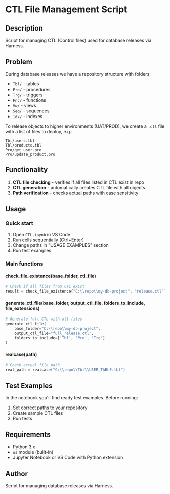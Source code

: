# CTL File Management Script

## Description
Script for managing CTL (Control files) used for database releases via Harness.

## Problem
During database releases we have a repository structure with folders:
- `Tbl/` - tables
- `Pro/` - procedures  
- `Trg/` - triggers
- `Fnc/` - functions
- `Vw/` - views
- `Seq/` - sequences
- `Idx/` - indexes

To release objects to higher environments (UAT/PROD), we create a `.ctl` file with a list of files to deploy, e.g.:
```
Tbl/users.tbl
Tbl/products.tbl
Pro/get_user.pro
Pro/update_product.pro
```

## Functionality
1. **CTL file checking** - verifies if all files listed in CTL exist in repo
2. **CTL generation** - automatically creates CTL file with all objects
3. **Path verification** - checks actual paths with case sensitivity

## Usage

### Quick start
1. Open `CTL.ipynb` in VS Code
2. Run cells sequentially (Ctrl+Enter)
3. Change paths in "USAGE EXAMPLES" section
4. Run test examples

### Main functions

#### check_file_existence(base_folder, ctl_file)
```python
# Check if all files from CTL exist
result = check_file_existence("C:\\repo\\my-db-project", "release.ctl")
```

#### generate_ctl_file(base_folder, output_ctl_file, folders_to_include, file_extensions)
```python
# Generate full CTL with all files
generate_ctl_file(
    base_folder="C:\\repo\\my-db-project",
    output_ctl_file="full_release.ctl",
    folders_to_include=['Tbl', 'Pro', 'Trg']
)
```

#### realcase(path)
```python
# Check actual file path
real_path = realcase("C:\\repo\\Tbl\\USER_TABLE.tbl")
```

## Test Examples
In the notebook you'll find ready test examples. Before running:
1. Set correct paths to your repository
2. Create sample CTL files
3. Run tests

## Requirements
- Python 3.x
- `os` module (built-in)
- Jupyter Notebook or VS Code with Python extension

## Author
Script for managing database releases via Harness.

